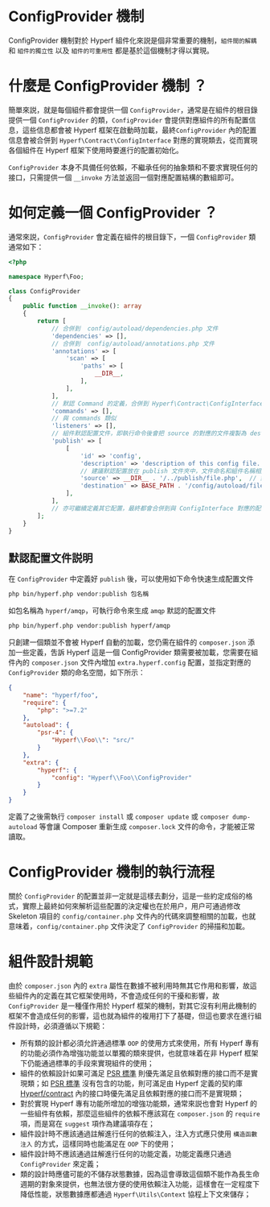 # ConfigProvider 機制

ConfigProvider 機制對於 Hyperf 組件化來説是個非常重要的機制，`組件間的解耦` 和 `組件的獨立性` 以及 `組件的可重用性` 都是基於這個機制才得以實現。   

# 什麼是 ConfigProvider 機制 ？

簡單來説，就是每個組件都會提供一個 `ConfigProvider`，通常是在組件的根目錄提供一個 `ConfigProvider` 的類，`ConfigProvider` 會提供對應組件的所有配置信息，這些信息都會被 Hyperf 框架在啟動時加載，最終`ConfigProvider` 內的配置信息會被合併到 `Hyperf\Contract\ConfigInterface` 對應的實現類去，從而實現各個組件在 Hyperf 框架下使用時要進行的配置初始化。   

`ConfigProvider` 本身不具備任何依賴，不繼承任何的抽象類和不要求實現任何的接口，只需提供一個 `__invoke` 方法並返回一個對應配置結構的數組即可。

# 如何定義一個 ConfigProvider ？

通常來説，`ConfigProvider` 會定義在組件的根目錄下，一個 `ConfigProvider` 類通常如下：

```php
<?php

namespace Hyperf\Foo;

class ConfigProvider
{
    public function __invoke(): array
    {
        return [
            // 合併到  config/autoload/dependencies.php 文件
            'dependencies' => [],
            // 合併到  config/autoload/annotations.php 文件
            'annotations' => [
                'scan' => [
                    'paths' => [
                        __DIR__,
                    ],
                ],
            ],
            // 默認 Command 的定義，合併到 Hyperf\Contract\ConfigInterface 內，換個方式理解也就是與 config/autoload/commands.php 對應
            'commands' => [],
            // 與 commands 類似
            'listeners' => [],
            // 組件默認配置文件，即執行命令後會把 source 的對應的文件複製為 destination 對應的的文件
            'publish' => [
                [
                    'id' => 'config',
                    'description' => 'description of this config file.', // 描述
                    // 建議默認配置放在 publish 文件夾中，文件命名和組件名稱相同
                    'source' => __DIR__ . '/../publish/file.php',  // 對應的配置文件路徑
                    'destination' => BASE_PATH . '/config/autoload/file.php', // 複製為這個路徑下的該文件
                ],
            ],
            // 亦可繼續定義其它配置，最終都會合併到與 ConfigInterface 對應的配置儲存器中
        ];
    }
}
```

## 默認配置文件説明

在 `ConfigProvider` 中定義好 `publish` 後，可以使用如下命令快速生成配置文件

```bash
php bin/hyperf.php vendor:publish 包名稱
```

如包名稱為 `hyperf/amqp`，可執行命令來生成 `amqp` 默認的配置文件
```bash
php bin/hyperf.php vendor:publish hyperf/amqp
```

只創建一個類並不會被 Hyperf 自動的加載，您仍需在組件的 `composer.json` 添加一些定義，吿訴 Hyperf 這是一個 ConfigProvider 類需要被加載，您需要在組件內的 `composer.json` 文件內增加 `extra.hyperf.config` 配置，並指定對應的 `ConfigProvider` 類的命名空間，如下所示：

```json
{
    "name": "hyperf/foo",
    "require": {
        "php": ">=7.2"
    },
    "autoload": {
        "psr-4": {
            "Hyperf\\Foo\\": "src/"
        }
    },
    "extra": {
        "hyperf": {
            "config": "Hyperf\\Foo\\ConfigProvider"
        }
    }
}
```

定義了之後需執行 `composer install` 或 `composer update` 或 `composer dump-autoload` 等會讓 Composer 重新生成 `composer.lock` 文件的命令，才能被正常讀取。   

# ConfigProvider 機制的執行流程

關於 `ConfigProvider` 的配置並非一定就是這樣去劃分，這是一些約定成俗的格式，實際上最終如何來解析這些配置的決定權也在於用户，用户可通過修改 Skeleton 項目的 `config/container.php` 文件內的代碼來調整相關的加載，也就意味着，`config/container.php` 文件決定了 `ConfigProvider` 的掃描和加載。

# 組件設計規範

由於 `composer.json` 內的 `extra` 屬性在數據不被利用時無其它作用和影響，故這些組件內的定義在其它框架使用時，不會造成任何的干擾和影響，故`ConfigProvider` 是一種僅作用於 Hyperf 框架的機制，對其它沒有利用此機制的框架不會造成任何的影響，這也就為組件的複用打下了基礎，但這也要求在進行組件設計時，必須遵循以下規範：

- 所有類的設計都必須允許通過標準 `OOP` 的使用方式來使用，所有 Hyperf 專有的功能必須作為增強功能並以單獨的類來提供，也就意味着在非 Hyperf 框架下仍能通過標準的手段來實現組件的使用；
- 組件的依賴設計如果可滿足 [PSR 標準](https://www.php-fig.org/psr) 則優先滿足且依賴對應的接口而不是實現類；如 [PSR 標準](https://www.php-fig.org/psr) 沒有包含的功能，則可滿足由 Hyperf 定義的契約庫 [Hyperf/contract](https://github.com/hyperf/contract) 內的接口時優先滿足且依賴對應的接口而不是實現類；
- 對於實現 Hyperf 專有功能所增加的增強功能類，通常來説也會對 Hyperf 的一些組件有依賴，那麼這些組件的依賴不應該寫在 `composer.json` 的 `require` 項，而是寫在 `suggest` 項作為建議項存在；
- 組件設計時不應該通過註解進行任何的依賴注入，注入方式應只使用 `構造函數注入` 的方式，這樣同時也能滿足在 `OOP` 下的使用；
- 組件設計時不應該通過註解進行任何的功能定義，功能定義應只通過 `ConfigProvider` 來定義； 
- 類的設計時應儘可能的不儲存狀態數據，因為這會導致這個類不能作為長生命週期的對象來提供，也無法很方便的使用依賴注入功能，這樣會在一定程度下降低性能，狀態數據應都通過 `Hyperf\Utils\Context` 協程上下文來儲存；
